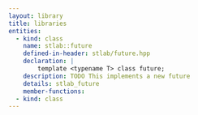 ```yaml
---
layout: library
title: libraries
entities:
  - kind: class
    name: stlab::future
    defined-in-header: stlab/future.hpp
    declaration: |
        template <typename T> class future;
    description: TODO This implements a new future
    details: stlab_future
    member-functions:
  - kind: class
---
```

